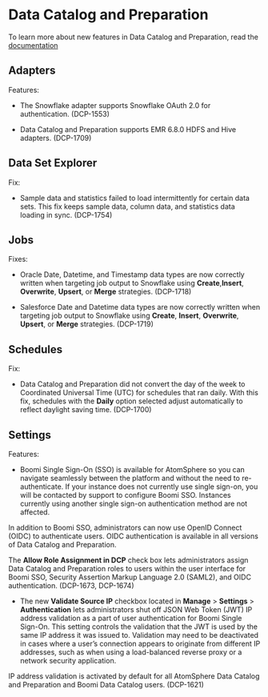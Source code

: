 #  Data Catalog and Preparation

<head>
  <meta name="guidename" content="Release Notes"/>
  <meta name="context" content="GUID-a54c674e-2f49-4481-818b-8e729a916369"/>
</head>


To learn more about new features in Data Catalog and Preparation, read the [documentation](https://help.boomi-dcp.com/#/)

## Adapters 

Features:

-  The Snowflake adapter supports Snowflake OAuth 2.0 for authentication. (DCP-1553)

-  Data Catalog and Preparation supports EMR 6.8.0 HDFS and Hive adapters. (DCP-1709)



## Data Set Explorer 

Fix:

-   Sample data and statistics failed to load intermittently for certain data sets. This fix keeps sample data, column data, and statistics data loading in sync. (DCP-1754)


## Jobs 

Fixes:

-   Oracle Date, Datetime, and Timestamp data types are now correctly written when targeting job output to Snowflake using **Create**,**Insert**, **Overwrite**, **Upsert**, or **Merge** strategies. \(DCP-1718\)

-   Salesforce Date and Datetime data types are now correctly written when targeting job output to Snowflake using **Create**, **Insert**, **Overwrite**, **Upsert**, or **Merge** strategies. \(DCP-1719\)


## Schedules 

Fix:

-  Data Catalog and Preparation did not convert the day of the week to Coordinated Universal Time (UTC) for schedules that ran daily. With this fix, schedules with the **Daily** option selected adjust automatically to reflect daylight saving time. (DCP-1700)




## Settings 

Features:

-   Boomi Single Sign-On \(SSO\) is available for AtomSphere so you can navigate seamlessly between the platform and without the need to re-authenticate. If your instance does not currently use single sign-on, you will be contacted by support to configure Boomi SSO. Instances currently using another single sign-on authentication method are not affected.

In addition to Boomi SSO, administrators can now use OpenID Connect (OIDC) to authenticate users. OIDC authentication is available in all versions of Data Catalog and Preparation.

The **Allow Role Assignment in DCP** check box lets administrators assign Data Catalog and Preparation roles to users within the user interface for Boomi SSO, Security Assertion Markup Language 2.0 (SAML2), and OIDC authentication. (DCP-1673, DCP-1674)

-   The new **Validate Source IP** checkbox located in **Manage** \> **Settings** \> **Authentication** lets administrators shut off JSON Web Token (JWT) IP address validation as a part of user authentication for Boomi Single Sign-On. This setting controls the validation that the JWT is used by the same IP address it was issued to. Validation may need to be deactivated in cases where a user’s connection appears to originate from different IP addresses, such as when using a load-balanced reverse proxy or a network security application.

IP address validation is activated by default for all AtomSphere Data Catalog and Preparation and Boomi Data Catalog users. (DCP-1621)



